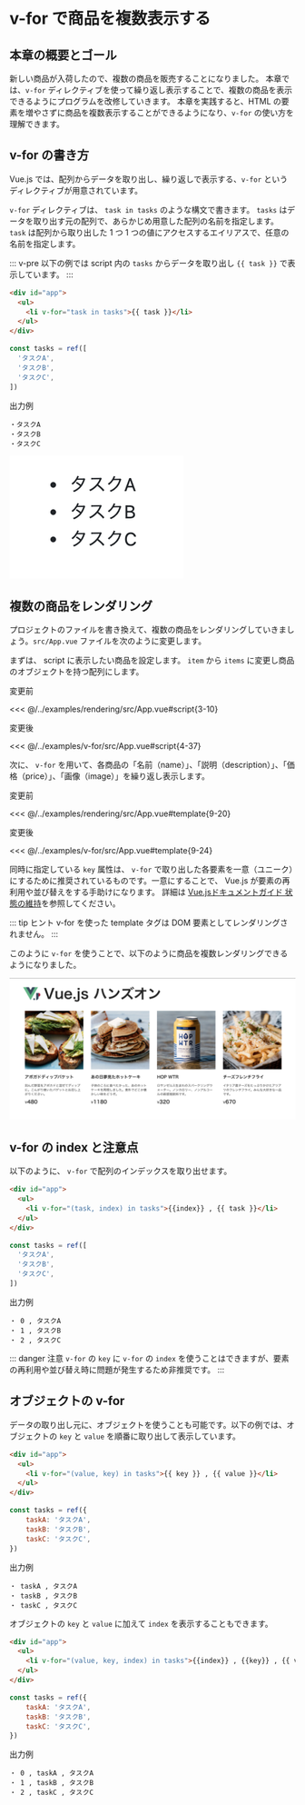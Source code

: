 # v-for で商品を複数表示する

## 本章の概要とゴール
新しい商品が入荷したので、複数の商品を販売することになりました。
本章では、`v-for` ディレクティブを使って繰り返し表示することで、複数の商品を表示できるようにプログラムを改修していきます。
本章を実践すると、HTML の要素を増やさずに商品を複数表示することができるようになり、`v-for` の使い方を理解できます。

## v-for の書き方

Vue.js では、配列からデータを取り出し、繰り返しで表示する、`v-for` というディレクティブが用意されています。

`v-for` ディレクティブは、 `task in tasks` のような構文で書きます。 `tasks` はデータを取り出す元の配列で、あらかじめ用意した配列の名前を指定します。 `task` は配列から取り出した 1 つ 1 つの値にアクセスするエイリアスで、任意の名前を指定します。

::: v-pre
以下の例では script 内の `tasks` からデータを取り出し `{{ task }}` で表示しています。
:::

```html
<div id="app">
  <ul>
    <li v-for="task in tasks">{{ task }}</li>
  </ul>
</div>
```

```js
const tasks = ref([
  'タスクA',
  'タスクB',
  'タスクC',
])
```

出力例
```
・タスクA
・タスクB
・タスクC
```

![v-for 構文の出力例](./images/v_for_result1.png)

## 複数の商品をレンダリング
プロジェクトのファイルを書き換えて、複数の商品をレンダリングしていきましょう。`src/App.vue` ファイルを次のように変更します。

まずは、 script に表示したい商品を設定します。 `item` から `items` に変更し商品のオブジェクトを持つ配列にします。

変更前

<<< @/../examples/rendering/src/App.vue#script{3-10}

変更後

<<< @/../examples/v-for/src/App.vue#script{4-37}

次に、 `v-for` を用いて、各商品の「名前（name）」、「説明（description）」、「価格（price）」、「画像（image）」を繰り返し表示します。 

変更前

<<< @/../examples/rendering/src/App.vue#template{9-20}

変更後

<<< @/../examples/v-for/src/App.vue#template{9-24}

同時に指定している `key` 属性は、 `v-for` で取り出した各要素を一意（ユニーク）にするために推奨されているものです。一意にすることで、 Vue.js が要素の再利用や並び替えをする手助けになります。 詳細は [Vue.jsドキュメントガイド 状態の維持](https://v3.ja.vuejs.org/guide/list.html#%E7%8A%B6%E6%85%8B%E3%81%AE%E7%B6%AD%E6%8C%81 "Vue.jsドキュメントガイド 状態の維持")を参照してください。 

::: tip ヒント
v-for を使った template タグは DOM 要素としてレンダリングされません。
:::

このように `v-for` を使うことで、以下のように商品を複数レンダリングできるようになりました。

![複数の商品をレンダリングの出力例](./images/v_for_result2.png)

<PlusOne />

## v-for の index と注意点
以下のように、 `v-for` で配列のインデックスを取り出せます。

```html
<div id="app">
  <ul>
    <li v-for="(task, index) in tasks">{{index}} , {{ task }}</li>
  </ul>
</div>
```

```js
const tasks = ref([
  'タスクA',
  'タスクB',
  'タスクC',
])
```

出力例
```
・ 0 , タスクA
・ 1 , タスクB
・ 2 , タスクC
```

::: danger 注意
`v-for` の `key` に `v-for` の `index` を使うことはできますが、要素の再利用や並び替え時に問題が発生するため非推奨です。
:::

## オブジェクトの v-for
データの取り出し元に、オブジェクトを使うことも可能です。以下の例では、オブジェクトの `key` と `value` を順番に取り出して表示しています。

```html
<div id="app">
  <ul>
    <li v-for="(value, key) in tasks">{{ key }} , {{ value }}</li>
  </ul>
</div>
```

```js
const tasks = ref({
    taskA: 'タスクA',
    taskB: 'タスクB',
    taskC: 'タスクC',
})
```

出力例
```
・ taskA , タスクA
・ taskB , タスクB
・ taskC , タスクC
```

オブジェクトの `key` と `value` に加えて `index` を表示することもできます。

```html
<div id="app">
  <ul>
    <li v-for="(value, key, index) in tasks">{{index}} , {{key}} , {{ value }}</li>
  </ul>
</div>
```

```js
const tasks = ref({
    taskA: 'タスクA',
    taskB: 'タスクB',
    taskC: 'タスクC',
})
```

出力例
```
・ 0 , taskA , タスクA
・ 1 , taskB , タスクB
・ 2 , taskC , タスクC
```
